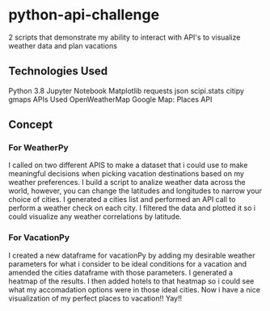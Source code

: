 # python-api-challenge
2 scripts that demonstrate my ability to interact with API's to visualize weather data and plan vacations

## Technologies Used

Python 3.8
Jupyter Notebook
Matplotlib
requests
json
scipi.stats
citipy
gmaps
APIs Used
OpenWeatherMap
Google Map: Places API

## Concept
### For WeatherPy
I called on two different APIS to make a dataset that i could use to make meaningful decisions when picking vacation destinations based on my weather preferences.
I build a script to analize weather data across the world, however, you can change the latitudes and longitudes to narrow your choice of cities.
I generated a cities list and performed an API call to perform a weather check on each city.
I filtered the data and plotted it so i could visualize any weather correlations by latitude.

### For VacationPy
I created a new dataframe for vacationPy by adding my desirable weather parameters for what i consider to be ideal conditions for a vacation and amended the cities dataframe with those parameters.
I generated a heatmap of the results.
I then added hotels to that heatmap so i could see what my accomadation options were in those ideal cities.
Now i have a nice visualization of my perfect places to vacation!! Yay!!

